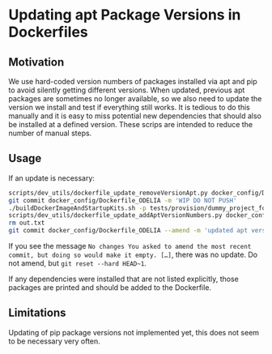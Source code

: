 # Updating apt Package Versions in Dockerfiles

## Motivation

We use hard-coded version numbers of packages installed via apt and pip to avoid silently getting different versions.
When updated, previous apt packages are sometimes no longer available, so we also need to update the version we install and test if everything still works.
It is tedious to do this manually and it is easy to miss potential new dependencies that should also be installed at a defined version.
These scrips are intended to reduce the number of manual steps.

## Usage

If an update is necessary:

```bash
scripts/dev_utils/dockerfile_update_removeVersionApt.py docker_config/Dockerfile_ODELIA
git commit docker_config/Dockerfile_ODELIA -m 'WIP DO NOT PUSH'
./buildDockerImageAndStartupKits.sh -p tests/provision/dummy_project_for_testing.yml 2>&1 | tee out.txt
scripts/dev_utils/dockerfile_update_addAptVersionNumbers.py docker_config/Dockerfile_ODELIA out.txt
rm out.txt
git commit docker_config/Dockerfile_ODELIA --amend -m 'updated apt versions'
```

If you see the message `No changes You asked to amend the most recent commit, but doing so would make it empty. […]`, there was no update.
Do not amend, but `git reset --hard HEAD~1`.

If any dependencies were installed that are not listed explicitly, those packages are printed and should be added to the Dockerfile.

## Limitations

Updating of pip package versions not implemented yet, this does not seem to be necessary very often.
